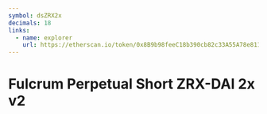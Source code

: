 ```yaml
---
symbol: dsZRX2x
decimals: 18
links:
  - name: explorer
    url: https://etherscan.io/token/0x8B9b98feeC18b390cb82c33A55A78e81151Cc6eD
---
```


# Fulcrum Perpetual Short ZRX-DAI 2x v2
